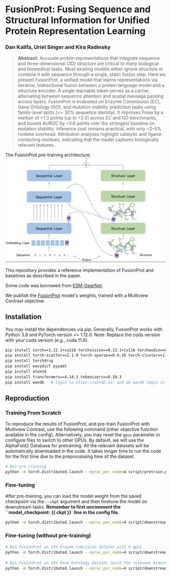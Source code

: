 # FusionProt: Fusing Sequence and Structural Information for Unified Protein Representation Learning

### Dan Kalifa, Uriel Singer and Kira Radinsky

> **Abstract:** Accurate protein representations that integrate sequence and three-dimensional (3D) structure are critical to many biological and biomedical tasks. Most existing models either ignore structure or combine it with sequence through a single, static fusion step. Here we present FusionProt, a unified model that learns representations via iterative, bidirectional fusion between a protein language model and a structure encoder. A single learnable token serves as a carrier, alternating between sequence attention and spatial message passing across layers.
FusionProt is evaluated on Enzyme Commission (EC), Gene Ontology (GO), and mutation stability prediction tasks using family-level splits (<= 30% sequence identity). It improves Fmax by a median of +1.3 points (up to +2.0) across EC and GO benchmarks, and boosts AUROC by +3.6 points over the strongest baseline on mutation stability. Inference cost remains practical, with only ~2–5\% runtime overhead. Attribution analyses highlight catalytic and ligand-contacting residues, indicating that the model captures biologically relevant features.

The FusionProt pre-training architecture:
![IMAGE_DESCRIPTION](asset/3DProtLM.png)

This repository provides a reference implementation of FusionProt and baselines as described in the paper.

Some code was borrowed from [ESM-GearNet](https://github.com/DeepGraphLearning/ESM-GearNet).

We publish the [FusionProt](https://drive.google.com/file/d/10RjzOc3N4uBFQflr1pXV_DgJT45ogiln/view?usp=sharing) model's weights, trained with a Multiview Contrast objective.


## Installation

You may install the dependencies via pip. Generally, FusionProt works
with Python 3.8 and PyTorch version >= 1.12.0. 
Note: Replace the cuda version with your cuda version (e.g., cuda 11.6).

```bash
pip install torch==1.12.1+cu116 torchvision==0.13.1+cu116 torchaudio==0.12.1 --extra-index-url https://download.pytorch.org/whl/cu116
pip install torch-scatter==2.1.0 torch-sparse==0.6.16 torch-cluster==1.6.0 torch-spline-conv==1.2.1 torch-geometric==2.2.0 -f https://data.pyg.org/whl/torch-1.12.1+cu116.html
pip install torchdrug
pip install easydict pyyaml
pip install atom3d
pip install transformers==4.14.1 tokenizers==0.10.3
pip install wandb   # login to https://wandb.ai/ and do wandb login in your terminal
```

## Reproduction

### Training From Scratch

To reproduce the results of FusionProt, and pre-train FusionProt with Multiview Contrast, use the following command (other objective function available in the config).
Alternatively, you may reset the `gpus` parameter in configure files to switch to other GPUs.
By default, we will use the AlphaFold2 Database for pretraining.
All the relevant datasets will be automatically downloaded in the code. 
It takes longer time to run the code for the first time due to the preprocessing time of the dataset.

```bash
# Run pre-training
python -m torch.distributed.launch --nproc_per_node=4 script/pretrain.py -c config/pretrain/mc_esm_gearnet.yaml
```

### Fine-tuning

After pre-training, you can load the model weight from the saved checkpoint via the `--ckpt` argument and then finetune the model on downstream tasks.
**Remember to first uncomment the ``model_checkpoint: {{ ckpt }}` line in the config file.**

```bash
python -m torch.distributed.launch --nproc_per_node=4 script/downstream.py -c config/EC/3d_esm_gearnet.yaml --ckpt <path_to_your_model>
```

### Fine-tuning (without pre-training)

```bash
# Run FusionProt on the Enzyme Comission dataset with 4 gpus
python -m torch.distributed.launch --nproc_per_node=4 script/downstream.py -c config/EC/3d_esm_gearnet.yaml

# Run FusionProt on the Gene Ontology dataset (pick the relevant branch - MF / BP / CC)
python -m torch.distributed.launch --nproc_per_node=4 script/downstream.py -c config/GO/3d_esm_gearnet.yaml --branch MF
```
